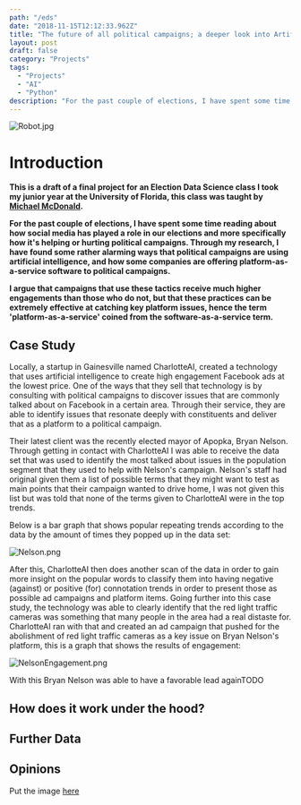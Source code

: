 ```yaml
---
path: "/eds"
date: "2018-11-15T12:12:33.962Z"
title: "The future of all political campaigns; a deeper look into Artificial Intelligence, bots, and the rise of platform-as-a-service."
layout: post
draft: false
category: "Projects"
tags:
  - "Projects"
  - "AI"
  - "Python"
description: "For the past couple of elections, I have spent some time reading about how social media has played a role in our elections and more specifically how it's helping or hurting political campaigns. Through my research, I have found some rather alarming ways that political campaigns are using artificial intelligence, and how some companies are offering platform-as-a-service software to political campaigns."
---
```


![Robot.jpg](https://github.com/tfaieta/tfaieta.com/raw/develop/src/assets/images/robot.jpeg)

# **Introduction**
**This is a draft of a final project for an Election Data Science class I took my junior year at the University of Florida, this class was taught by [Michael McDonald](https://twitter.com/ElectProject).**

**For the past couple of elections, I have spent some time reading about how social media has played a role in our elections and more specifically how it's helping or hurting political campaigns. Through my research, I have found some rather alarming ways that political campaigns are using artificial intelligence, and how some companies are offering platform-as-a-service software to political campaigns.**

**I argue that campaigns that use these tactics receive much higher engagements than those who do not, but that these practices can be extremely effective at catching key platform issues, hence the term 'platform-as-a-service' coined from the software-as-a-service term.**


## **Case Study**

Locally, a startup in Gainesville named CharlotteAI, created a technology that uses artificial intelligence to create high engagement Facebook ads at the lowest price. One of the ways that they sell that technology is by consulting with political campaigns to discover issues that are commonly talked about on Facebook in a certain area. Through their service, they are able to identify issues that resonate deeply with constituents and deliver that as a platform to a political campaign. 

Their latest client was the recently elected mayor of Apopka, Bryan Nelson. Through getting in contact with CharlotteAI I was able to receive the data set that was used to identify the most talked about issues in the population segment that they used to help with Nelson's campaign. Nelson's staff had original given them a list of possible terms that they might want to test as main points that their campaign wanted to drive home, I was not given this list but was told that none of the terms given to CharlotteAI were in the top trends. 

Below is a bar graph that shows popular repeating trends according to the data by the amount of times they popped up in the data set:

![Nelson.png](https://github.com/tfaieta/tfaieta.com/raw/develop/src/assets/images/dark_nelson.png)

After this, CharlotteAI then does another scan of the data in order to gain more insight on the popular words to classify them into having negative (against) or positive (for) connotation trends in order to present those as possible ad campaigns and platform items. Going further into this case study, the technology was able to clearly identify that the red light traffic cameras was something that many people in the area had a real distaste for. CharlotteAI ran with that and created an ad campaign that pushed for the abolishment of red light traffic cameras as a key issue on Bryan Nelson's platform, this is a graph that shows the results of engagement: 

![NelsonEngagement.png](https://github.com/tfaieta/tfaieta.com/raw/develop/src/assets/images/nelsonEngagement.png)

With this Bryan Nelson was able to have a favorable lead againTODO


## **How does it work under the hood?**





## **Further Data**


## **Opinions**

Put the image [here](http://orlando-rising.com/bryan-nelsons-face-red-light-cameras/)